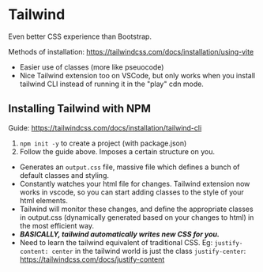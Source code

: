 # Tailwind

Even better CSS experience than Bootstrap.

Methods of installation: https://tailwindcss.com/docs/installation/using-vite

- Easier use of classes (more like pseuocode)
- Nice Tailwind extension too on VSCode, but only works when you install tailwind CLI instead of running it in the "play" cdn mode.

## Installing Tailwind with NPM

Guide: https://tailwindcss.com/docs/installation/tailwind-cli

1. `npm init -y` to create a project (with package.json)
2. Follow the guide above. Imposes a certain structure on you.

- Generates an `output.css` file, massive file which defines a bunch of default classes and styling.
- Constantly watches your html file for changes. Tailwind extension now works in vscode, so you can start adding classes to the style of your html elements.
- Tailwind will monitor these changes, and define the appropriate classes in output.css (dynamically generated based on your changes to html) in the most efficient way.
- **_BASICALLY, tailwind automatically writes new CSS for you._**
- Need to learn the tailwind equivalent of traditional CSS. Eg: `justify-content: center` in the tailwind world is just the class `justify-center`: https://tailwindcss.com/docs/justify-content
